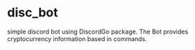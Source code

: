 # disc_bot
simple discord bot using DiscordGo package.
The Bot provides cryptocurrency information based in commands.